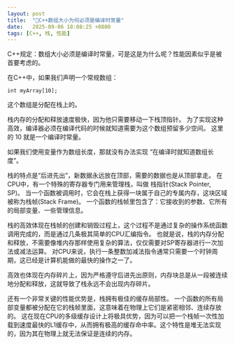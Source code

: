 ```yaml
---
layout: post
title:  "🌱C++数组大小为何必须是编译时常量"
date:   2025-09-06 18:08:25 +0800
tags: [C++, 栈, 性能]
---
```


C++规定：数组大小必须是编译时常量，可是这是为什么呢？性能因素似乎是被首要考虑的。

在C++中，如果我们声明一个常规数组：
```
int myArray[10];
```
这个数组是分配在栈上的。

栈内存的分配和释放速度极快，因为他只需要移动一下栈顶指针。
为了实现这种高效，编译器必须在编译代码的时候就知道需要为这个数组预留多少空间。
这里的 10 就是一个编译时常量。

如果我们使用变量作为数组长度，那就没有办法实现 “在编译时就知道数组长度”。


栈的特点是“后进先出”，新数据永远放在顶部，需要的数据也是从顶部拿走。
在CPU中，有一个特殊的寄存器专门用来管理栈，叫做 栈指针(Stack Pointer, SP)。
当一个函数被调用时，它会在栈上获得一块属于自己的专属内存，这块区域被称为栈帧(Stack Frame)。
一个函数的栈帧里包含了：它接收到的参数、它所有的局部变量、一些管理信息。

栈的高效体现在栈帧的创建和销毁过程上，这个过程不是通过复杂的操作系统函数调用完成的，而是通过几条极其简单的CPU汇编指令。
也就是说，栈的内存分配和释放，不需要像堆内存那样使用复杂的算法，仅仅需要对SP寄存器进行一次加法或减法运算。
对CPU来说，执行一条整数加减法指令通常只需要一个时钟周期，这已经是计算机能做的最快的操作之一了。

高效也体现在内存碎片上，因为严格遵守后进先出原则，内存块总是从一段被连续地分配和释放，这就导致了栈永远不会出现内存碎片。

还有一个非常关键的性能优势是，栈拥有极佳的缓存局部性。
一个函数的所有局部变量都被分配在它的栈帧里面，这意味着在物理上它们是紧密相邻、连续存放的。
这在现在CPU的多级缓存设计上将极具优势，因为可以把一个栈帧一次性加载到速度最快的L1缓存中，从而拥有极高的缓存命中率。这个特性是堆无法实现的，因为其在物理上就无法保证是连续的内存。